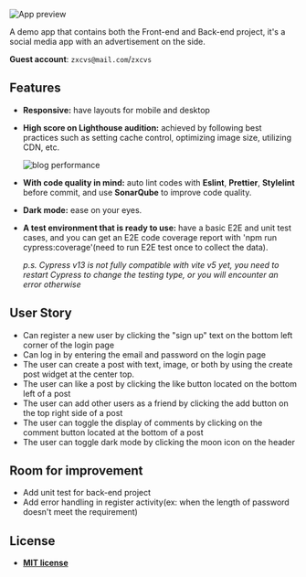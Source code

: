 ![App preview](https://github.com/thinkerelwin/social-app-fullstack/assets/25836139/a7cbe337-fd0d-4733-a3be-f69f8797a7bd)

A demo app that contains both the Front-end and Back-end project, it's a social media app with an advertisement on the side. 

**Guest account**: `zxcvs@mail.com`/`zxcvs`

## Features

- **Responsive:** have layouts for mobile and desktop

- **High score on Lighthouse audition:** achieved by following best practices such as setting cache control, optimizing image size, utilizing CDN, etc.

  ![blog performance](https://github.com/thinkerelwin/social-app-fullstack/assets/25836139/11a07393-b66b-4f45-ab11-3e25171c5dba)

- **With code quality in mind:** auto lint codes with **Eslint**, **Prettier**, **Stylelint** before commit, and use **SonarQube** to improve code quality.

- **Dark mode:** ease on your eyes.
- **A test environment that is ready to use:** have a basic E2E and unit test cases, and you can get an E2E code coverage report with 'npm run cypress:coverage'(need to run E2E test once to collect the data).

  *p.s. Cypress v13 is not fully compatible with vite v5 yet, you need to restart Cypress to change the testing type, or you will encounter an error otherwise*

## User Story

- Can register a new user by clicking the "sign up" text on the bottom left corner of the login page
- Can log in by entering the email and password on the login page
- The user can create a post with text, image, or both by using the create post widget at the center top.
- The user can like a post by clicking the like button located on the bottom left of a post
- The user can add other users as a friend by clicking the add button on the top right side of a post
- The user can toggle the display of comments by clicking on the comment button located at the bottom of a post
- The user can toggle dark mode by clicking the moon icon on the header

## Room for improvement

- Add unit test for back-end project
- Add error handling in register activity(ex: when the length of password doesn't meet the requirement)

## License

- **[MIT license](http://opensource.org/licenses/mit-license.php)**
